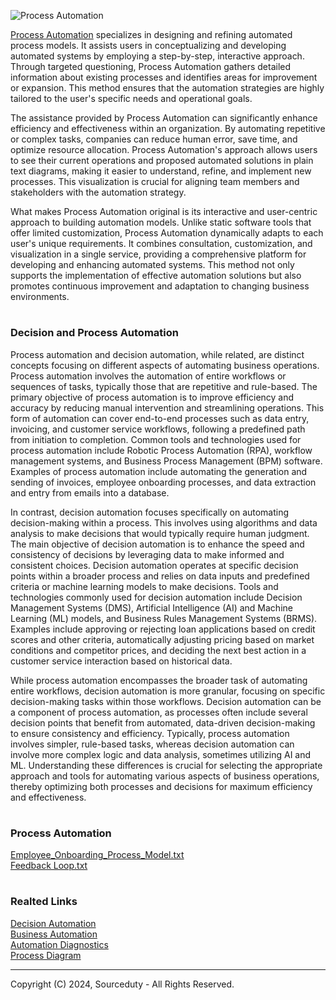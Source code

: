 ![Process Automation](https://github.com/sourceduty/Process_Automation/assets/123030236/7e6a3ec4-b5a2-4d63-aadc-c976ae6974f4)

[Process Automation](https://chat.openai.com/g/g-BCcGUvggx-process-automation) specializes in designing and refining automated process models. It assists users in conceptualizing and developing automated systems by employing a step-by-step, interactive approach. Through targeted questioning, Process Automation gathers detailed information about existing processes and identifies areas for improvement or expansion. This method ensures that the automation strategies are highly tailored to the user's specific needs and operational goals.

The assistance provided by Process Automation can significantly enhance efficiency and effectiveness within an organization. By automating repetitive or complex tasks, companies can reduce human error, save time, and optimize resource allocation. Process Automation's approach allows users to see their current operations and proposed automated solutions in plain text diagrams, making it easier to understand, refine, and implement new processes. This visualization is crucial for aligning team members and stakeholders with the automation strategy.

What makes Process Automation original is its interactive and user-centric approach to building automation models. Unlike static software tools that offer limited customization, Process Automation dynamically adapts to each user's unique requirements. It combines consultation, customization, and visualization in a single service, providing a comprehensive platform for developing and enhancing automated systems. This method not only supports the implementation of effective automation solutions but also promotes continuous improvement and adaptation to changing business environments.

#
### Decision and Process Automation

Process automation and decision automation, while related, are distinct concepts focusing on different aspects of automating business operations. Process automation involves the automation of entire workflows or sequences of tasks, typically those that are repetitive and rule-based. The primary objective of process automation is to improve efficiency and accuracy by reducing manual intervention and streamlining operations. This form of automation can cover end-to-end processes such as data entry, invoicing, and customer service workflows, following a predefined path from initiation to completion. Common tools and technologies used for process automation include Robotic Process Automation (RPA), workflow management systems, and Business Process Management (BPM) software. Examples of process automation include automating the generation and sending of invoices, employee onboarding processes, and data extraction and entry from emails into a database.

In contrast, decision automation focuses specifically on automating decision-making within a process. This involves using algorithms and data analysis to make decisions that would typically require human judgment. The main objective of decision automation is to enhance the speed and consistency of decisions by leveraging data to make informed and consistent choices. Decision automation operates at specific decision points within a broader process and relies on data inputs and predefined criteria or machine learning models to make decisions. Tools and technologies commonly used for decision automation include Decision Management Systems (DMS), Artificial Intelligence (AI) and Machine Learning (ML) models, and Business Rules Management Systems (BRMS). Examples include approving or rejecting loan applications based on credit scores and other criteria, automatically adjusting pricing based on market conditions and competitor prices, and deciding the next best action in a customer service interaction based on historical data.

While process automation encompasses the broader task of automating entire workflows, decision automation is more granular, focusing on specific decision-making tasks within those workflows. Decision automation can be a component of process automation, as processes often include several decision points that benefit from automated, data-driven decision-making to ensure consistency and efficiency. Typically, process automation involves simpler, rule-based tasks, whereas decision automation can involve more complex logic and data analysis, sometimes utilizing AI and ML. Understanding these differences is crucial for selecting the appropriate approach and tools for automating various aspects of business operations, thereby optimizing both processes and decisions for maximum efficiency and effectiveness.

#
### Process Automation

[Employee_Onboarding_Process_Model.txt](https://github.com/sourceduty/Process_Automation/files/15380680/Employee_Onboarding_Process_Model.txt)
<br>
[Feedback Loop.txt](https://github.com/user-attachments/files/15522821/Feedback.Loop.txt)

#
### Realted Links

[Decision Automation](https://github.com/sourceduty/Decision_Automation)
<br>
[Business Automation](https://github.com/sourceduty/Business_Automation)
<br>
[Automation Diagnostics](https://chat.openai.com/g/g-gWvEGpNAa-automation-diagnostics)
<br>
[Process Diagram](https://github.com/sourceduty/Process_Diagram)

***
Copyright (C) 2024, Sourceduty - All Rights Reserved.
